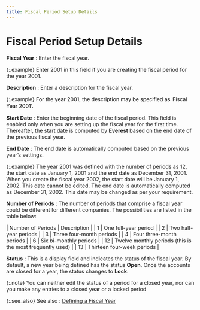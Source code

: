 ```yaml
---
title: Fiscal Period Setup Details
---
```


# Fiscal Period Setup Details


**Fiscal Year**
: Enter the fiscal year.


{:.example}
Enter 2001 in this field if you are creating the fiscal period for the  year 2001.


**Description**
: Enter a description for the fiscal year.


{:.example}
<font style="color: #000000;" color="#000000">For the year 2001, the description may be specified 
 as <font face="Verdana" class="hcp7">'</font>Fiscal Year 2001<font face="Verdana" class="hcp7">'</font>.</font>


**Start Date**
: Enter the beginning date of the fiscal period. This  field is enabled only when you are setting up the fiscal year for the  first time. Thereafter, the start date is computed by **Everest**  based on the end date of the previous fiscal year.


**End Date**
: The end date is automatically computed based on  the previous year’s settings.


{:.example}
The year 2001 was defined with the number  of periods as 12, the start date as January 1, 2001 and the end date as  December 31, 2001. When you create the fiscal year 2002, the start date  will be January 1, 2002. This date cannot be edited. The end date is automatically  computed as December 31, 2002. This date may be changed as per your requirement.


**Number of Periods**
: The number of periods that comprise a fiscal year  could be different for different companies. The possibilities are listed  in the table below:


| Number of Periods | Description |
| 1 | One full-year period |
| 2 | Two half-year periods |
| 3 | Three four-month periods |
| 4 | Four three-month periods |
| 6 | Six bi-monthly  periods |
| 12 | Twelve monthly periods (this is the most frequently  used) |
| 13 | Thirteen four-week periods |



**Status**
: This is a display field and indicates the status  of the fiscal year. By default, a new year being defined has the status  **Open**. Once the accounts are closed  for a year, the status changes to **Lock**.


{:.note}
You can neither edit the status of a period  for a closed year, nor can you make any entries to a closed year or a  locked period


{:.see_also}
See also
: [Defining a  Fiscal Year]({{site.sc_baseurl}}/options/acc-info/fiscal-year-and-periods/defining_a_fiscal_year.html)

